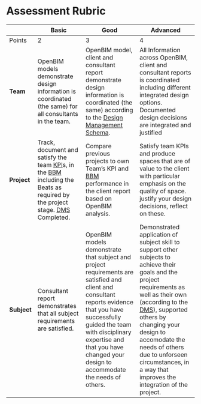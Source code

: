 # Assessment Rubric

||Basic|Good|Advanced|
|-|-|-|-|
|Points|2|3|4|
|**Team**|OpenBIM models demonstrate design information is coordinated (the same) for all consultants in the team.|OpenBIM model, client and consultant report demonstrate design information is coordinated (the same) according to the [Design Management Schema]. |All Information across OpenBIM, client and consultant reports is coordinated including different integrated design options. Documented design decisions are integrated and justified |
|**Project**|Track, document and satisfy the team [KPI]s, in the [BBM] including the Beats as required by the project stage. [DMS] Completed. |Compare previous projects to own Team’s KPI and [BBM] performance in the client report based on OpenBIM analysis. |Satisfy team KPIs and produce spaces that are of value to the client with particular emphasis on the quality of space. justify your design decisions, reflect on these.|
|**Subject**|Consultant report demonstrates that all subject requirements are satisfied. |OpenBIM models demonstrate that subject and project requirements are satisfied and client and consultant reports evidence that you have successfully guided the team with disciplinary expertise and that you have changed your design to accommodate the needs of others. |Demonstrated application of subject skill to support other subjects to achieve their goals and the project requirements as well as their own (according to the [DMS]), supported others by changing your design to accomodate the needs of others due to unforseen circumstances, in a way that improves the integration of the project. |

[Design Management Schema]:/Assignments/A.md#a4-design-management-schema
[DMS]:/Assignments/A.md#a4-design-management-schema
[BBM]:/Assignments/A.md#a6-benchmark-building-model
[KPI]:/


